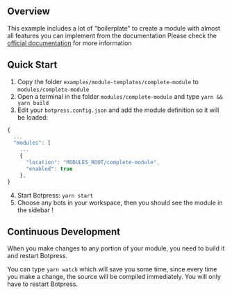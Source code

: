 ## Overview

This example includes a lot of "boilerplate" to create a module with almost all features you can implement from the documentation
Please check the [official documentation](https://botpress.io/docs/developers/create-module/) for more information

## Quick Start

1. Copy the folder `examples/module-templates/complete-module` to `modules/complete-module`
2. Open a terminal in the folder `modules/complete-module` and type `yarn && yarn build`
3. Edit your `botpress.config.json` and add the module definition so it will be loaded:

```js
{
  ...
  "modules": [
    ...
    {
      "location": "MODULES_ROOT/complete-module",
      "enabled": true
    },
}
```

4. Start Botpress: `yarn start`
5. Choose any bots in your workspace, then you should see the module in the sidebar !

## Continuous Development

When you make changes to any portion of your module, you need to build it and restart Botpress.

You can type `yarn watch` which will save you some time, since every time you make a change, the source will be compiled immediately. You will only have to restart Botpress.
